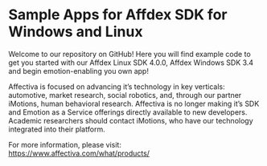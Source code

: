 # Sample Apps for Affdex SDK for Windows and Linux

Welcome to our repository on GitHub! Here you will find example code to get you started with our Affdex Linux SDK 4.0.0, Affdex Windows SDK 3.4 and begin emotion-enabling you own app! 

Affectiva is focused on advancing it’s technology in key verticals: automotive, market research, social robotics, and, through our partner iMotions, human behavioral research. Affectiva is no longer making it’s SDK and Emotion as a Service offerings directly available to new developers. Academic researchers should contact iMotions, who have our technology integrated into their platform. 

For more information, please visit: https://www.affectiva.com/what/products/
